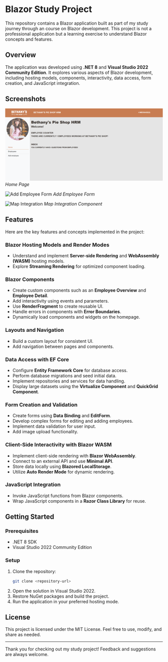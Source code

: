 # Blazor Study Project

This repository contains a Blazor application built as part of my study journey through an course on Blazor development. This project is not a professional application but a learning exercise to understand Blazor concepts and features. 

## Overview

The application was developed using **.NET 8** and **Visual Studio 2022 Community Edition**. It explores various aspects of Blazor development, including hosting models, components, interactivity, data access, form creation, and JavaScript integration.

## Screenshots

![Employee Overview](screenshots/home_page.png)
*Home Page*

![Add Employee Form](screenshots/add-employee-form.png)
*Add Employee Form*

![Map Integration](screenshots/map-component.png)
*Map Integration Component*

## Features

Here are the key features and concepts implemented in the project:

### Blazor Hosting Models and Render Modes
- Understand and implement **Server-side Rendering** and **WebAssembly (WASM)** hosting models.
- Explore **Streaming Rendering** for optimized component loading.

### Blazor Components
- Create custom components such as an **Employee Overview** and **Employee Detail**.
- Add interactivity using events and parameters.
- Use **RenderFragment** to create reusable UI.
- Handle errors in components with **Error Boundaries**.
- Dynamically load components and widgets on the homepage.

### Layouts and Navigation
- Build a custom layout for consistent UI.
- Add navigation between pages and components.

### Data Access with EF Core
- Configure **Entity Framework Core** for database access.
- Perform database migrations and seed initial data.
- Implement repositories and services for data handling.
- Display large datasets using the **Virtualize Component** and **QuickGrid Component**.

### Form Creation and Validation
- Create forms using **Data Binding** and **EditForm**.
- Develop complex forms for editing and adding employees.
- Implement data validation for user input.
- Add image upload functionality.

### Client-Side Interactivity with Blazor WASM
- Implement client-side rendering with **Blazor WebAssembly**.
- Connect to an external API and use **Minimal API**.
- Store data locally using **Blazored LocalStorage**.
- Utilize **Auto Render Mode** for dynamic rendering.

### JavaScript Integration
- Invoke JavaScript functions from Blazor components.
- Wrap JavaScript components in a **Razor Class Library** for reuse.

## Getting Started

### Prerequisites
- .NET 8 SDK
- Visual Studio 2022 Community Edition

### Setup
1. Clone the repository:
   ```bash
   git clone <repository-url>
   ```
2. Open the solution in Visual Studio 2022.
3. Restore NuGet packages and build the project.
4. Run the application in your preferred hosting mode.

## License

This project is licensed under the MIT License. Feel free to use, modify, and share as needed.

---

Thank you for checking out my study project! Feedback and suggestions are always welcome.
